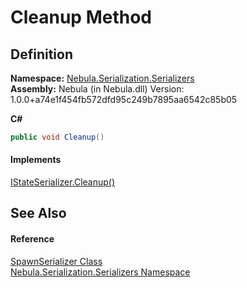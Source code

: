 # Cleanup Method




## Definition
**Namespace:** <a href="N_Nebula_Serialization_Serializers">Nebula.Serialization.Serializers</a>  
**Assembly:** Nebula (in Nebula.dll) Version: 1.0.0+a74e1f454fb572dfd95c249b7895aa6542c85b05

**C#**
``` C#
public void Cleanup()
```



#### Implements
<a href="M_Nebula_Serialization_Serializers_IStateSerializer_Cleanup">IStateSerializer.Cleanup()</a>  


## See Also


#### Reference
<a href="T_Nebula_Serialization_Serializers_SpawnSerializer">SpawnSerializer Class</a>  
<a href="N_Nebula_Serialization_Serializers">Nebula.Serialization.Serializers Namespace</a>  

